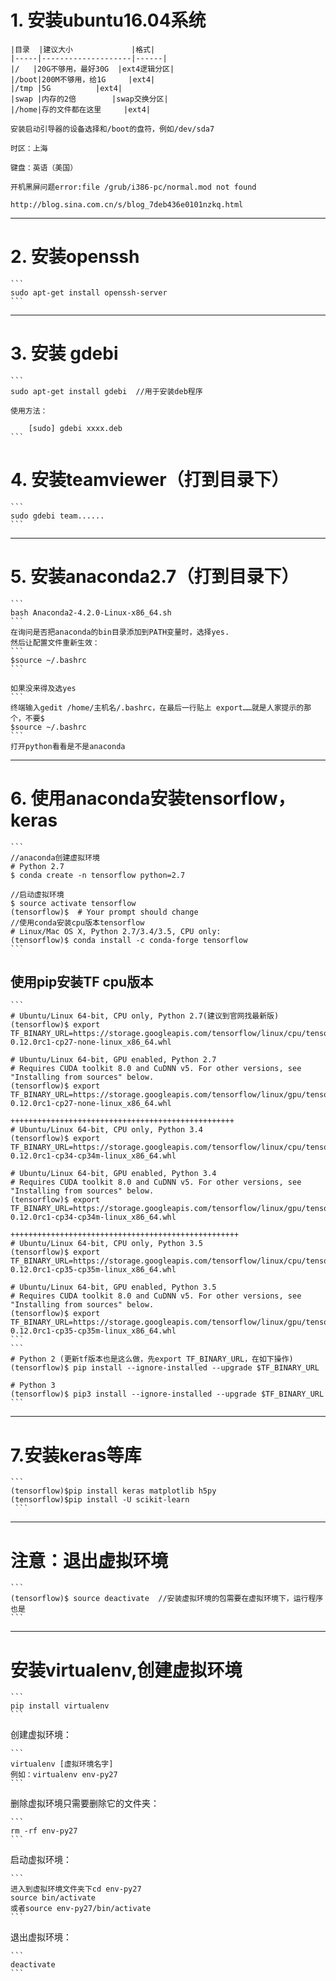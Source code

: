 # 1. 安装ubuntu16.04系统
	|目录  |建议大小             |格式|
  	|-----|--------------------|------|
	|/   |20G不够用，最好30G  |ext4逻辑分区|
	|/boot|200M不够用，给1G     |ext4|
	|/tmp |5G		   |ext4|
	|swap |内存的2倍		|swap交换分区|
	|/home|存的文件都在这里	    |ext4|
	
	安装启动引导器的设备选择和/boot的盘符，例如/dev/sda7
	
	时区：上海
  
	键盘：英语（美国）
	
	开机黑屏问题error:file /grub/i386-pc/normal.mod not found
  
	http://blog.sina.com.cn/s/blog_7deb436e0101nzkq.html
	
-------------------------
# 2. 安装openssh
	```
	sudo apt-get install openssh-server
	```
------------------------------------------
# 3. 安装 gdebi
	```
	sudo apt-get install gdebi  //用于安装deb程序

  	使用方法：
  
    	[sudo] gdebi xxxx.deb
	```
    
# 4. 安装teamviewer（打到目录下）
	```
	sudo gdebi team......
	```
-----------------------------
# 5. 安装anaconda2.7（打到目录下）
	```
	bash Anaconda2-4.2.0-Linux-x86_64.sh
  	```
	在询问是否把anaconda的bin目录添加到PATH变量时，选择yes. 
  	然后让配置文件重新生效：
	```
	$source ~/.bashrc
	```
  
	如果没来得及选yes
	```
	终端输入gedit /home/主机名/.bashrc，在最后一行贴上 export……就是人家提示的那个，不要$
	$source ~/.bashrc
	```
	打开python看看是不是anaconda
-----------------------------------------
# 6. 使用anaconda安装tensorflow，keras
	```
  	//anaconda创建虚拟环境
  	# Python 2.7
	$ conda create -n tensorflow python=2.7
  
	//启动虚拟环境
	$ source activate tensorflow
	(tensorflow)$  # Your prompt should change
	//使用conda安装cpu版本tensorflow
	# Linux/Mac OS X, Python 2.7/3.4/3.5, CPU only:
	(tensorflow)$ conda install -c conda-forge tensorflow
	```
	
## 使用pip安装TF cpu版本
  	```
	# Ubuntu/Linux 64-bit, CPU only, Python 2.7(建议到官网找最新版)
	(tensorflow)$ export TF_BINARY_URL=https://storage.googleapis.com/tensorflow/linux/cpu/tensorflow-0.12.0rc1-cp27-none-linux_x86_64.whl

	# Ubuntu/Linux 64-bit, GPU enabled, Python 2.7
	# Requires CUDA toolkit 8.0 and CuDNN v5. For other versions, see "Installing from sources" below.
	(tensorflow)$ export TF_BINARY_URL=https://storage.googleapis.com/tensorflow/linux/gpu/tensorflow_gpu-0.12.0rc1-cp27-none-linux_x86_64.whl

	++++++++++++++++++++++++++++++++++++++++++++++++++
	# Ubuntu/Linux 64-bit, CPU only, Python 3.4
	(tensorflow)$ export TF_BINARY_URL=https://storage.googleapis.com/tensorflow/linux/cpu/tensorflow-0.12.0rc1-cp34-cp34m-linux_x86_64.whl

	# Ubuntu/Linux 64-bit, GPU enabled, Python 3.4
	# Requires CUDA toolkit 8.0 and CuDNN v5. For other versions, see "Installing from sources" below.
	(tensorflow)$ export TF_BINARY_URL=https://storage.googleapis.com/tensorflow/linux/gpu/tensorflow_gpu-0.12.0rc1-cp34-cp34m-linux_x86_64.whl

	+++++++++++++++++++++++++++++++++++++++++++++++++++
	# Ubuntu/Linux 64-bit, CPU only, Python 3.5
	(tensorflow)$ export TF_BINARY_URL=https://storage.googleapis.com/tensorflow/linux/cpu/tensorflow-0.12.0rc1-cp35-cp35m-linux_x86_64.whl

	# Ubuntu/Linux 64-bit, GPU enabled, Python 3.5
	# Requires CUDA toolkit 8.0 and CuDNN v5. For other versions, see "Installing from sources" below.
	(tensorflow)$ export TF_BINARY_URL=https://storage.googleapis.com/tensorflow/linux/gpu/tensorflow_gpu-0.12.0rc1-cp35-cp35m-linux_x86_64.whl
  	```
  	```
	# Python 2 (更新tf版本也是这么做，先export TF_BINARY_URL，在如下操作)
	(tensorflow)$ pip install --ignore-installed --upgrade $TF_BINARY_URL

	# Python 3
	(tensorflow)$ pip3 install --ignore-installed --upgrade $TF_BINARY_URL
	```
-------------------------------------------
# 7.安装keras等库
  	```
	(tensorflow)$pip install keras matplotlib h5py
 	(tensorflow)$pip install -U scikit-learn
 	 ```
----------------------------------------------	
# 注意：退出虚拟环境
  	```
	(tensorflow)$ source deactivate  //安装虚拟环境的包需要在虚拟环境下，运行程序也是
	```
	
	
------------------------------------------------
# 安装virtualenv,创建虚拟环境
	```
	pip install virtualenv
	```

创建虚拟环境：

  	```
	virtualenv [虚拟环境名字]
	例如：virtualenv env-py27
  	```
	
删除虚拟环境只需要删除它的文件夹：

  	```
	rm -rf env-py27
	```
启动虚拟环境：
	
  	```
	进入到虚拟环境文件夹下cd env-py27
	source bin/activate
	或者source env-py27/bin/activate
  	```
退出虚拟环境：

 	```
	deactivate
  	```
